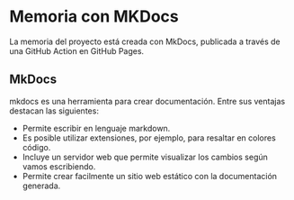 # Memoria con MKDocs

La memoria del proyecto está creada con MkDocs, publicada a través de una GitHub Action en GitHub Pages.

## MkDocs

mkdocs es una herramienta para crear documentación.
Entre sus ventajas destacan las siguientes:

* Permite escribir en lenguaje markdown.
* Es posible utilizar extensiones, por ejemplo, para resaltar en colores código.
* Incluye un servidor web que permite visualizar los cambios según vamos escribiendo.
* Permite crear facilmente un sitio web estático con la documentación generada.
